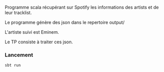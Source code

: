 Programme scala récupérant sur Spotify les informations des artists et de leur tracklist.

Le programme génère des json dans le repertoire output/

L'artiste suivi est Eminem.

Le TP consiste à traiter ces json.

### Lancement

    sbt run
